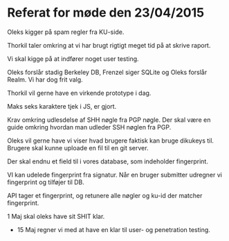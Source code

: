 # Referat for møde den 23/04/2015

Oleks kigger på spam regler fra KU-side.

Thorkil taler omkring at vi har brugt rigtigt meget tid på at skrive raport.

Vi skal kigge på at indfører noget user testing.

Oleks forslår stadig Berkeley DB, Frenzel siger SQLite og Oleks forslår Realm. Vi har dog frit valg.

Thorkil vil gerne have en virkende prototype i dag.

Maks seks karaktere tjek i JS, er gjort.

Krav omkring udlesdelse af SHH nøgle fra PGP nøgle. Der skal være en guide omkring hvordan man udleder SSH nøglen fra PGP.


Oleks vil gerne have vi viser hvad brugere faktisk kan bruge dikukeys til. Brugere skal kunne uploade en fil til en git server.

Der skal endnu et field til i vores database, som indeholder fingerprint.

VI kan udelede fingerprint fra signatur. Når en bruger submitter udregner vi fingerprint og tilføjer til DB.

API tager et fingerprint, og retunere alle nøgler og ku-id der matcher fingerprint.

1 Maj skal oleks have sit SHIT klar.

- 15 Maj regner vi med at have en klar til user- og penetration testing.